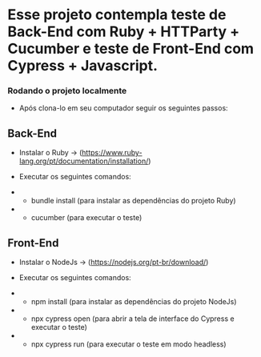 # Esse projeto contempla teste de Back-End com Ruby + HTTParty + Cucumber e teste de Front-End com Cypress + Javascript.

### Rodando o projeto localmente ###

* Após clona-lo em seu computador seguir os seguintes passos:

## Back-End ###

* Instalar o Ruby -> (https://www.ruby-lang.org/pt/documentation/installation/)

* Executar os seguintes comandos:
- - bundle install (para instalar as dependências do projeto Ruby)
- - cucumber (para executar o teste)

## Front-End ###

* Instalar o NodeJs -> (https://nodejs.org/pt-br/download/)

* Executar os seguintes comandos:
- - npm install (para instalar as dependências do projeto NodeJs)
- - npx cypress open (para abrir a tela de interface do Cypress e executar o teste)
- - npx cypress run (para executar o teste em modo headless)

